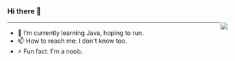 ### Hi there 👋

<img align="right" src="https://github-readme-stats.vercel.app/api?username=Karry-ok&show_icons=true&icon_color=CE1D2D&text_color=718096&bg_color=ffffff&hide_title=true" />


---

- 🌱 I’m currently learning Java, hoping to run.
- 📫 How to reach me: I don't know too.
- ⚡ Fun fact: I'm a noob.

